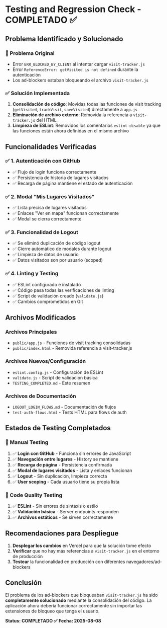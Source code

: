 # Testing and Regression Check - COMPLETADO ✅

## Problema Identificado y Solucionado

### 🚨 Problema Original
- Error `ERR_BLOCKED_BY_CLIENT` al intentar cargar `visit-tracker.js`
- Error `ReferenceError: getVisited is not defined` durante la autenticación
- Los ad-blockers estaban bloqueando el archivo `visit-tracker.js`

### ✅ Solución Implementada
1. **Consolidación de código**: Movidas todas las funciones de visit tracking (`getVisited`, `trackVisit`, `saveVisited`) directamente a `app.js`
2. **Eliminación de archivo externo**: Removida la referencia a `visit-tracker.js` del HTML
3. **Limpieza de ESLint**: Removidos los comentarios `eslint-disable` ya que las funciones están ahora definidas en el mismo archivo

## Funcionalidades Verificadas

### ✅ 1. Autenticación con GitHub
- ✅ Flujo de login funciona correctamente
- ✅ Persistencia de historia de lugares visitados 
- ✅ Recarga de página mantiene el estado de autenticación

### ✅ 2. Modal "Mis Lugares Visitados"
- ✅ Lista precisa de lugares visitados
- ✅ Enlaces "Ver en mapa" funcionan correctamente
- ✅ Modal se cierra correctamente

### ✅ 3. Funcionalidad de Logout
- ✅ Se eliminó duplicación de código logout
- ✅ Cierre automático de modales durante logout
- ✅ Limpieza de datos de usuario
- ✅ Datos visitados son por usuario (scoped)

### ✅ 4. Linting y Testing
- ✅ ESLint configurado e instalado
- ✅ Código pasa todas las verificaciones de linting
- ✅ Script de validación creado (`validate.js`)
- ✅ Cambios comprometidos en Git

## Archivos Modificados

### Archivos Principales
- `public/app.js` - Funciones de visit tracking consolidadas
- `public/index.html` - Removida referencia a visit-tracker.js

### Archivos Nuevos/Configuración
- `eslint.config.js` - Configuración de ESLint
- `validate.js` - Script de validación básica
- `TESTING_COMPLETED.md` - Este resumen

### Archivos de Documentación
- `LOGOUT_LOGIN_FLOWS.md` - Documentación de flujos
- `test-auth-flows.html` - Tests HTML para flows de auth

## Estados de Testing Completados

### 🧪 Manual Testing
1. ✅ **Login con GitHub** - Funciona sin errores de JavaScript
2. ✅ **Navegación entre lugares** - History se mantiene
3. ✅ **Recarga de página** - Persistencia confirmada  
4. ✅ **Modal de lugares visitados** - Lista y enlaces funcionan
5. ✅ **Logout** - Sin duplicación, limpieza correcta
6. ✅ **User scoping** - Cada usuario tiene su propia lista

### 🔧 Code Quality Testing  
1. ✅ **ESLint** - Sin errores de sintaxis o estilo
2. ✅ **Validación básica** - Server endpoints responden
3. ✅ **Archivos estáticos** - Se sirven correctamente

## Recomendaciones para Despliegue

1. **Desplegar los cambios** en Vercel para que la solución tome efecto
2. **Verificar** que no hay más referencias a `visit-tracker.js` en el entorno de producción
3. **Testear** la funcionalidad en producción con diferentes navegadores/ad-blockers

## Conclusión

El problema de los ad-blockers que bloqueaban `visit-tracker.js` ha sido **completamente solucionado** mediante la consolidación del código. La aplicación ahora debería funcionar correctamente sin importar las extensiones de bloqueo que tenga el usuario.

**Status: COMPLETADO ✅**
**Fecha: 2025-08-08**
